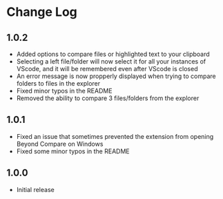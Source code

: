 # Change Log

## 1.0.2

- Added options to compare files or highlighted text to your clipboard
- Selecting a left file/folder will now select it for all your instances of VScode, and it will be remembered even after VScode is closed
- An error message is now propperly displayed when trying to compare folders to files in the explorer
- Fixed minor typos in the README
- Removed the ability to compare 3 files/folders from the explorer

## 1.0.1

- Fixed an issue that sometimes prevented the extension from opening Beyond Compare on Windows
- Fixed some minor typos in the README

## 1.0.0

- Initial release

